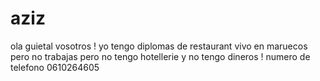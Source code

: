 aziz
====

ola guietal vosotros ! yo tengo diplomas de restaurant vivo en maruecos pero no trabajas pero no tengo hotellerie y no  tengo dineros  ! numero de telefono 0610264605
